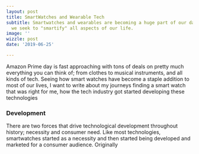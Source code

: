 ```yaml
---
layout: post
title: SmartWatches and Wearable Tech
subtitle: Smartwatches and wearables are becoming a huge part of our daily lives as
  we seek to "smartify" all aspects of our life.
image: ''
wizzle: post
date: '2019-06-25'

---
```

Amazon Prime day is fast approaching with tons of deals on pretty much everything you can think of; from clothes to musical instruments, and all kinds of tech. Seeing how smart watches have become a staple addition to most of our lives, I want to write about my journeys finding a smart watch that was right for me, how the tech industry got started developing these technologies

### Development

There are two forces that drive technological development throughout history; necessity and consumer need. Like most technologies, smartwatches started as a necessity and then started being developed and marketed for a consumer audience. Originally 